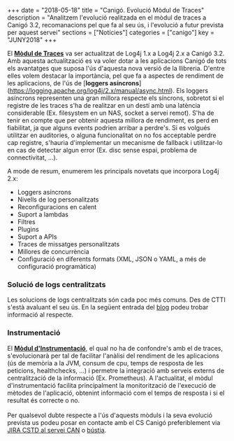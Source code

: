 +++
date        = "2018-05-18"
title       = "Canigó. Evolució Mòdul de Traces"
description = "Analitzem l'evolució realitzada en el mòdul de traces a Canigó 3.2, recomanacions pel que fa al seu ús, i l'evolució a futur prevista per aquest servei"
sections    = ["Notícies"]
categories  = ["canigo"]
key         = "JUNY2018"
+++

El [**Mòdul de Traces**](https://canigo.ctti.gencat.cat/canigo-documentacio-versions-3x-core/modul-traces/) va ser actualitzat de Log4j 1.x a Log4j 2.x a Canigó 3.2. Amb aquesta actualització es va voler dotar a les aplicacions Canigó de tots els avantatges que suposa l'ús d'aquesta nova versió de la llibreria. D'entre elles volem destacar la importància, pel que fa a aspectes de rendiment de les aplicacions, de l'ús de [**loggers asíncrons**] (https://logging.apache.org/log4j/2.x/manual/async.html).
Els loggers asíncrons representen una gran millora respecte els síncrons, sobretot si el registre de les traces s'ha de realitzar en un destí amb una latència considerable (Ex. filesystem en un NAS, socket a servei remot). S'ha de tenir en compte que per obtenir aquesta millora de rendiment, es perd en fiabilitat, ja que alguns events podrien arribar a perdre's. Si es volgués utilitzar en auditories, o alguna funcionalitat on no fos acceptable perdre cap registre, s'hauria d'implementar un mecanisme de fallback i utilitzar-lo en cas de detectar algun error (Ex. disc sense espai, problema de connectivitat, ...).

A mode de resum, enumerem les principals novetats que incorpora Log4j 2.x:

* Loggers asíncrons
* Nivells de log personalitzats
* Reconfiguracions en calent
* Suport a lambdas
* Filtres
* Plugins
* Suport a APIs
* Traces de missatges personalitzats
* Millores de concurrència
* Configuració en diferents formats (XML, JSON o YAML, a més de configuració programàtica)

### Solució de logs centralitzats

Les solucions de logs centralitzats són cada poc més comuns. Des de CTTI s'està avaluant el seu ús. En la següent entrada del [blog]() podeu trobar informació al respecte.

### Instrumentació

El [**Mòdul d'Instrumentació**](https://canigo.ctti.gencat.cat/canigo-documentacio-versions-3x-core/modul-instrumentacio/), el qual no ha de confondre's amb el de traces, s'evolucionarà per tal de facilitar l'anàlisi del rendiment de les aplicacions (ús de memòria a la JVM, consum de cpu, temps de resposta de les peticions, healthchecks, ...) i permetre la integració amb serveis externs de centralització de la informació (Ex. Prometheus). A l'actualitat, el mòdul d'instrumentació facilita principalment la monitorització de l'execució de mètodes de l'aplicació, obtenint informació com el temps de resposta i si el resultat és correcte o no.
<br><br>
Per qualsevol dubte respecte a l'ús d'aquests mòduls i la seva evolució prevista us podeu posar en contacte amb el CS Canigó preferiblement via [JIRA CSTD al servei CAN](https://cstd.ctti.gencat.cat/jiracstd/browse/CAN) o [bústia](mailto:oficina-tecnica.canigo.ctti@gencat.cat).
